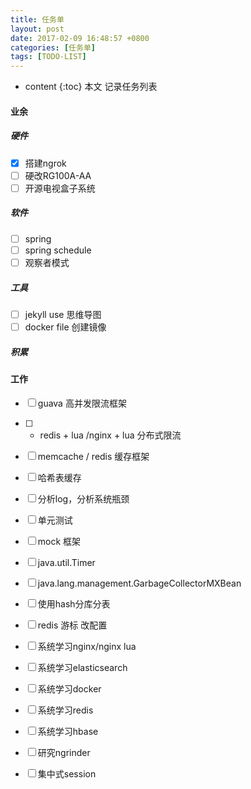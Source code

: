```yaml
---
title: 任务单
layout: post
date: 2017-02-09 16:48:57 +0800
categories: [任务单]
tags: [TODO-LIST]
---
```


* content
{:toc}
本文 记录任务列表











#### 业余

##### 硬件
- [x] 搭建ngrok
- [ ] 硬改RG100A-AA
- [ ] 开源电视盒子系统

##### 软件
- [ ] spring 
- [ ] spring schedule
- [ ] 观察者模式

##### 工具
- [ ] jekyll use 思维导图 
- [ ] docker file 创建镜像

##### 积累


#### 工作

- [ ] guava 高并发限流框架
- [ ] * redis + lua /nginx + lua 分布式限流
- [ ] memcache / redis 缓存框架
- [ ] 哈希表缓存
- [ ] 分析log，分析系统瓶颈
- [ ] 单元测试
- [ ] mock 框架
- [ ] java.util.Timer
- [ ] java.lang.management.GarbageCollectorMXBean

- [ ] 使用hash分库分表
- [ ] redis 游标 改配置
- [ ] 系统学习nginx/nginx lua
- [ ] 系统学习elasticsearch
- [ ] 系统学习docker
- [ ] 系统学习redis
- [ ] 系统学习hbase
- [ ] 研究ngrinder
- [ ] 集中式session














